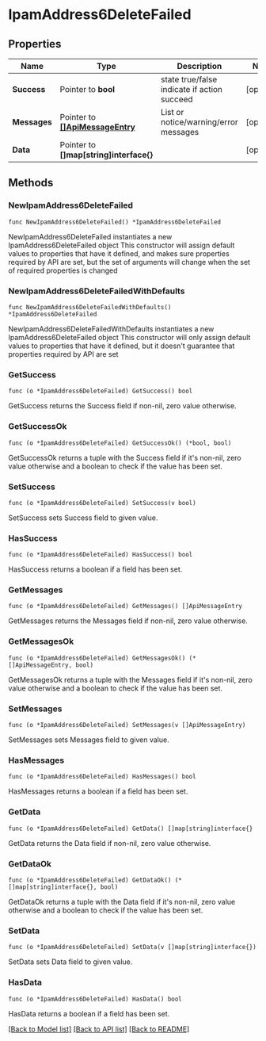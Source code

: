 # IpamAddress6DeleteFailed

## Properties

Name | Type | Description | Notes
------------ | ------------- | ------------- | -------------
**Success** | Pointer to **bool** | state true/false indicate if action succeed | [optional] 
**Messages** | Pointer to [**[]ApiMessageEntry**](ApiMessageEntry.md) | List or notice/warning/error messages | [optional] 
**Data** | Pointer to **[]map[string]interface{}** |  | [optional] 

## Methods

### NewIpamAddress6DeleteFailed

`func NewIpamAddress6DeleteFailed() *IpamAddress6DeleteFailed`

NewIpamAddress6DeleteFailed instantiates a new IpamAddress6DeleteFailed object
This constructor will assign default values to properties that have it defined,
and makes sure properties required by API are set, but the set of arguments
will change when the set of required properties is changed

### NewIpamAddress6DeleteFailedWithDefaults

`func NewIpamAddress6DeleteFailedWithDefaults() *IpamAddress6DeleteFailed`

NewIpamAddress6DeleteFailedWithDefaults instantiates a new IpamAddress6DeleteFailed object
This constructor will only assign default values to properties that have it defined,
but it doesn't guarantee that properties required by API are set

### GetSuccess

`func (o *IpamAddress6DeleteFailed) GetSuccess() bool`

GetSuccess returns the Success field if non-nil, zero value otherwise.

### GetSuccessOk

`func (o *IpamAddress6DeleteFailed) GetSuccessOk() (*bool, bool)`

GetSuccessOk returns a tuple with the Success field if it's non-nil, zero value otherwise
and a boolean to check if the value has been set.

### SetSuccess

`func (o *IpamAddress6DeleteFailed) SetSuccess(v bool)`

SetSuccess sets Success field to given value.

### HasSuccess

`func (o *IpamAddress6DeleteFailed) HasSuccess() bool`

HasSuccess returns a boolean if a field has been set.

### GetMessages

`func (o *IpamAddress6DeleteFailed) GetMessages() []ApiMessageEntry`

GetMessages returns the Messages field if non-nil, zero value otherwise.

### GetMessagesOk

`func (o *IpamAddress6DeleteFailed) GetMessagesOk() (*[]ApiMessageEntry, bool)`

GetMessagesOk returns a tuple with the Messages field if it's non-nil, zero value otherwise
and a boolean to check if the value has been set.

### SetMessages

`func (o *IpamAddress6DeleteFailed) SetMessages(v []ApiMessageEntry)`

SetMessages sets Messages field to given value.

### HasMessages

`func (o *IpamAddress6DeleteFailed) HasMessages() bool`

HasMessages returns a boolean if a field has been set.

### GetData

`func (o *IpamAddress6DeleteFailed) GetData() []map[string]interface{}`

GetData returns the Data field if non-nil, zero value otherwise.

### GetDataOk

`func (o *IpamAddress6DeleteFailed) GetDataOk() (*[]map[string]interface{}, bool)`

GetDataOk returns a tuple with the Data field if it's non-nil, zero value otherwise
and a boolean to check if the value has been set.

### SetData

`func (o *IpamAddress6DeleteFailed) SetData(v []map[string]interface{})`

SetData sets Data field to given value.

### HasData

`func (o *IpamAddress6DeleteFailed) HasData() bool`

HasData returns a boolean if a field has been set.


[[Back to Model list]](../README.md#documentation-for-models) [[Back to API list]](../README.md#documentation-for-api-endpoints) [[Back to README]](../README.md)


